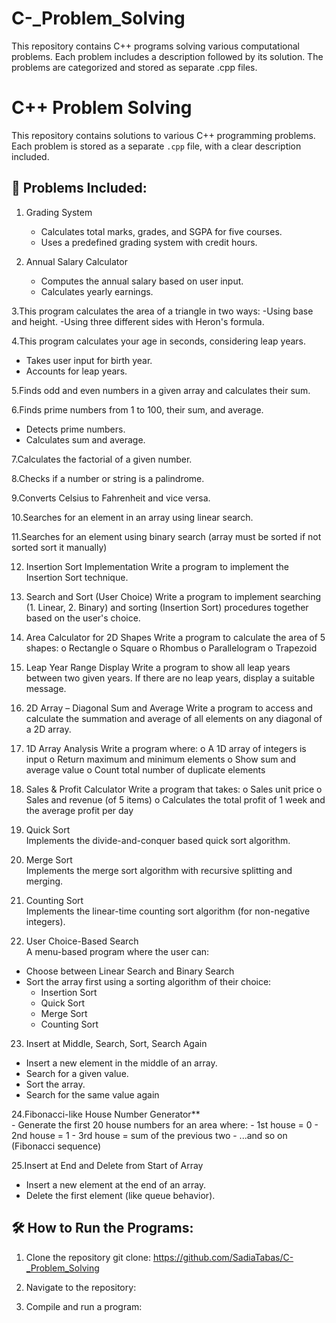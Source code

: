 # C-_Problem_Solving
This repository contains C++ programs solving various computational problems. Each problem includes a description followed by its solution. The problems are categorized and stored as separate .cpp files.

# C++ Problem Solving
This repository contains solutions to various C++ programming problems. Each problem is stored as a separate `.cpp` file, with a clear description included.



## 🚀 Problems Included:
1. Grading System
   - Calculates total marks, grades, and SGPA for five courses.
   - Uses a predefined grading system with credit hours.

2. Annual Salary Calculator
   - Computes the annual salary based on user input.
   - Calculates yearly earnings.
     
3.This program calculates the area of a triangle in two ways:
   -Using base and height.
   -Using three different sides with Heron's formula.

4.This program calculates your age in seconds, considering leap years.
   - Takes user input for birth year.
   - Accounts for leap years.

5.Finds odd and even numbers in a given array and calculates their sum.

6.Finds prime numbers from 1 to 100, their sum, and average.
  - Detects prime numbers.
  - Calculates sum and average.

7.Calculates the factorial of a given number.

8.Checks if a number or string is a palindrome.

9.Converts Celsius to Fahrenheit and vice versa.

10.Searches for an element in an array using linear search.

11.Searches for an element using binary search (array must be sorted if not sorted sort it manually)

12.	Insertion Sort Implementation
Write a program to implement the Insertion Sort technique.

13.	Search and Sort (User Choice)
Write a program to implement searching (1. Linear, 2. Binary) and sorting (Insertion Sort) procedures together based on the user's choice.

14.	Area Calculator for 2D Shapes
Write a program to calculate the area of 5 shapes:
o	Rectangle
o	Square
o	Rhombus
o	Parallelogram
o	Trapezoid

15.	Leap Year Range Display
Write a program to show all leap years between two given years. If there are no leap years, display a suitable message.

16.	2D Array – Diagonal Sum and Average
Write a program to access and calculate the summation and average of all elements on any diagonal of a 2D array.

17.	1D Array Analysis
Write a program where:
o	A 1D array of integers is input
o	Return maximum and minimum elements
o	Show sum and average value
o	Count total number of duplicate elements

18.	Sales & Profit Calculator
Write a program that takes:
o	Sales unit price
o	Sales and revenue (of 5 items)
o	Calculates the total profit of 1 week and the average profit per day

19. Quick Sort  
   Implements the divide-and-conquer based quick sort algorithm.

20. Merge Sort  
   Implements the merge sort algorithm with recursive splitting and merging.

21. Counting Sort  
   Implements the linear-time counting sort algorithm (for non-negative integers).

22. User Choice-Based Search  
   A menu-based program where the user can:
   - Choose between Linear Search and Binary Search
   - Sort the array first using a sorting algorithm of their choice:
     - Insertion Sort
     - Quick Sort
     - Merge Sort
     - Counting Sort

23. Insert at Middle, Search, Sort, Search Again  
   - Insert a new element in the middle of an array.
   - Search for a given value.
   - Sort the array.
   - Search for the same value again

24.Fibonacci-like House Number Generator**  
     - Generate the first 20 house numbers for an area where:
     - 1st house = 0
     - 2nd house = 1
     - 3rd house = sum of the previous two
     - ...and so on (Fibonacci sequence)

25.Insert at End and Delete from Start of Array  
   - Insert a new element at the end of an array.
   - Delete the first element (like queue behavior).



## 🛠 How to Run the Programs:
1. Clone the repository
git clone:
 https://github.com/SadiaTabas/C-_Problem_Solving
2. Navigate to the repository:

3. Compile and run a program:
 

   
